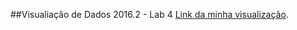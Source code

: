 ##Visualiação de Dados 2016.2 - Lab 4
[Link da minha visualização](https://diogoflorencio.github.io/Visualizacao-de-Dados-/lab4/index.html).